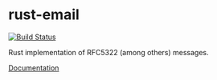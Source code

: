 rust-email
==========

[![Build Status](https://travis-ci.org/niax/rust-email.svg?branch=master)](https://travis-ci.org/niax/rust-email)

Rust implementation of RFC5322 (among others) messages.

[Documentation](http://niax.github.io/rust-email/email/)
